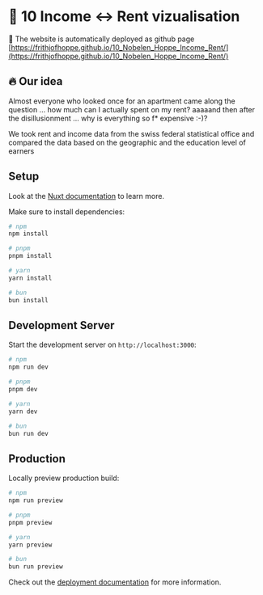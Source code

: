 # :money_with_wings: 10 Income <-> Rent vizualisation


:rocket: The website is automatically deployed as github page [https://frithjofhoppe.github.io/10_Nobelen_Hoppe_Income_Rent/](https://frithjofhoppe.github.io/10_Nobelen_Hoppe_Income_Rent/)

## :fire: Our idea
Almost everyone who looked once for an apartment came along the question ... how much can I actually spent on my rent? aaaaand then after the disillusionment ... why is everything so f* expensive :-)?

We took rent and income data from the swiss federal statistical office and compared the data based on the geographic and the education level of earners

## Setup

Look at the [Nuxt documentation](https://nuxt.com/docs/getting-started/introduction) to learn more.

Make sure to install dependencies:

```bash
# npm
npm install

# pnpm
pnpm install

# yarn
yarn install

# bun
bun install
```

## Development Server

Start the development server on `http://localhost:3000`:

```bash
# npm
npm run dev

# pnpm
pnpm dev

# yarn
yarn dev

# bun
bun run dev
```

## Production

Locally preview production build:

```bash
# npm
npm run preview

# pnpm
pnpm preview

# yarn
yarn preview

# bun
bun run preview
```

Check out the [deployment documentation](https://nuxt.com/docs/getting-started/deployment) for more information.


